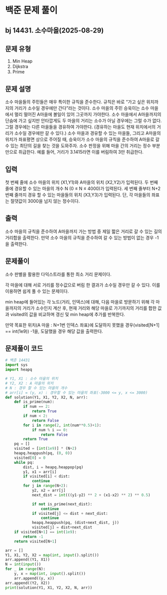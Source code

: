 # 백준 문제 풀이

## bj 14431. 소수마을(2025-08-29)

## 문제 유형

1. Min Heap
2. Dijkstra
3. Prime

## 문제 설명

소수 마을들의 주민들은 매우 특이한 규칙을 준수한다. 규칙은 바로 “가고 싶은 위치까지의 거리가 소수일 경우에만 간다”라는 것이다. 소수 마을의 주민 승욱이는 소수 마을에서 멀리 떨어진 A마을에 볼일이 있어 그곳까지 가야한다. 소수 마을에서 A마을까지의 단숨에 가고 싶지만 안타깝게도 두 마을의 거리는 소수가 아닐 경우에는 그럴 수가 없다. 그럴 경우에는 다른 마을들을 경유하여 가야한다. (경유하는 마을도 현재 위치에서의 거리가 소수일 경우에만 갈 수 있다.) 소수 마을과 경유할 수 있는 마을들, 그리고 A마을의 위치가 좌표평면 상으로 주어질 때, 승욱이가 소수 마을의 규칙을 준수하여 A마을로 갈 수 있는 최단의 길을 찾는 것을 도와주자. 소수 판정을 위해 마을 간의 거리는 정수 부분만으로 취급한다. 예를 들어, 거리가 3.1415라면 이를 버림하여 3만 취급한다.

## 입력

첫 번째 줄에 소수 마을의 위치 (X1,Y1)와 A마을의 위치 (X2,Y2)가 입력된다. 두 번째 줄에 경유할 수 있는 마을의 개수 N (0 ≤ N ≤ 4000)가 입력된다. 세 번째 줄부터 N+2번째 줄까지 경유 할 수 있는 마을들의 위치 (X3,Y3)가 입력된다. 단, 각 마을들의 좌표는 절댓값이 3000을 넘지 않는 정수이다.

## 출력

소수 마을의 규칙을 준수하여 A마을까지 가는 방법 중 제일 짧은 거리로 갈 수 있는 길의 거리합을 출력한다. 만약 소수 마을의 규칙을 준수하여 갈 수 있는 방법이 없는 경우 -1을 출력한다.

## 문제풀이

소수 판별을 활용한 다익스트라를 통한 최소 거리 문제이다.

각 마을에 대해 서로 거리를 정수값으로 버림 한 결과가 소수일 경우만 갈 수 있다. 이를 이용하면 쉽게 풀 수 있는 문제이다.

min heap에 들어있는 각 노드(거리, 인덱스)에 대해, 다음 마을로 방문하기 위해 각 마을까지의 거리가 소수인지 계산 후, 현재 거리와 해당 마을로 가기까지의 거리를 합한 값과 visited의 값을 비교하며 갱신 및 min heap에 추가를 반복한다.

만약 목표한 위치(A 마을 : N+1번 인덱스 좌표)에 도달하지 못했을 경우(visited[N+1] == int(1e9)) -1을, 도달했을 경우 해당 값을 출력한다.

## 문제풀이 코드

```python
# 백준 14431
import sys
import heapq

# Y1, X1 : 소수 마을의 위치
# Y2, X2 : A 마을의 위치
# N : 경우 할 수 있는 마을의 개수
# arr[i] = (y, x) : 경우할 수 있는 마을의 좌표(-3000 <= y, x <= 3000)
def solution(Y1, X1, Y2, X2, N, arr):
    def is_prime(num):
        if num == 2:
            return True
        if num < 2:
            return False
        for i in range(2, int(num**0.5)+1):
            if num % i == 0:
                return False
        return True
    pq = []
    visited = [int(1e9)] * (N+2)
    heapq.heappush(pq, (0, 0))
    visited[0] = 0
    while pq:
        dist, i = heapq.heappop(pq)
        y1, x1 = arr[i]
        if visited[i] < dist:
            continue
        for j in range(N+2):
            y2, x2 = arr[j]
            next_dist = int(((y1-y2) ** 2 + (x1-x2) ** 2) ** 0.5)

            if not is_prime(next_dist):
                continue
            if visited[j] <= dist + next_dist:
                continue
            heapq.heappush(pq, (dist+next_dist, j))
            visited[j] = dist+next_dist
    if visited[N+1] == int(1e9):
        return -1
    return visited[N+1]

arr = []
Y1, X1, Y2, X2 = map(int, input().split())
arr.append((Y1, X1))
N = int(input())
for _ in range(N):
    y, x = map(int, input().split())
    arr.append((y, x))
arr.append((Y2, X2))
print(solution(Y1, X1, Y2, X2, N, arr))
```

```java


```
